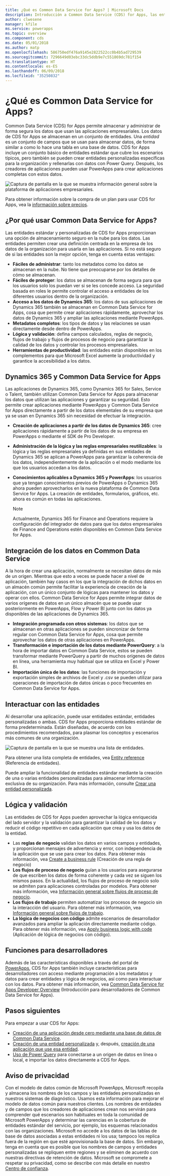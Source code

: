 ```yaml
---
title: ¿Qué es Common Data Service for Apps? | Microsoft Docs
description: Introducción a Common Data Service (CDS) for Apps, las entidades y la lógica del lado servidor.
author: clwesene
manager: kfile
ms.service: powerapps
ms.topic: overview
ms.component: cds
ms.date: 05/01/2018
ms.author: matp
ms.openlocfilehash: 586750edf476a9145e2822522cc0b4b5ad729539
ms.sourcegitcommit: 7296649d03ebc33dc5ddb9e7c551869dc781f154
ms.translationtype: HT
ms.contentlocale: es-ES
ms.lasthandoff: 06/09/2018
ms.locfileid: "35250832"
---
```

# <a name="what-is-common-data-service-for-apps"></a>¿Qué es Common Data Service for Apps?
Common Data Service (CDS) for Apps permite almacenar y administrar de forma segura los datos que usan las aplicaciones empresariales. Los datos de CDS for Apps se almacenan en un conjunto de entidades. Una *entidad* es un conjunto de campos que se usan para almacenar datos, de forma similar a como lo hace una tabla en una base de datos. CDS for Apps incluye un conjunto básico de entidades estándar que cubre los escenarios típicos, pero también se pueden crear entidades personalizadas específicas para la organización y rellenarlas con datos con Power Query. Después, los creadores de aplicaciones pueden usar PowerApps para crear aplicaciones completas con estos datos.

![Captura de pantalla en la que se muestra información general sobre la plataforma de aplicaciones empresariales.](./media/data-platform-cds-intro/platform.png "Información general sobre la plataforma")

Para obtener información sobre la compra de un plan para usar CDS for Apps, vea la [información sobre precios](../../administrator/pricing-billing-skus.md).

## <a name="why-use-common-data-service-for-apps"></a>¿Por qué usar Common Data Service for Apps?
Las entidades estándar y personalizadas de CDS for Apps proporcionan una opción de almacenamiento seguro en la nube para los datos. Las entidades permiten crear una definición centrada en la empresa de los datos de la organización para usarla en las aplicaciones. Si no está seguro de si las entidades son la mejor opción, tenga en cuenta estas ventajas:

* **Fáciles de administrar**: tanto los metadatos como los datos se almacenan en la nube. No tiene que preocuparse por los detalles de cómo se almacenan.
* **Fáciles de proteger**: los datos se almacenan de forma segura para que los usuarios solo los puedan ver si se les concede acceso. La seguridad basada en roles le permite controlar el acceso a entidades de los diferentes usuarios dentro de la organización.
* **Acceso a los datos de Dynamics 365**: los datos de sus aplicaciones de Dynamics 365 también se almacenan en Common Data Service for Apps, cosa que permite crear aplicaciones rápidamente, aprovechar los datos de Dynamics 365 y ampliar las aplicaciones mediante PowerApps.
* **Metadatos completos**: los tipos de datos y las relaciones se usan directamente desde dentro de PowerApps.
* **Lógica y validación**: defina campos calculados, reglas de negocio, flujos de trabajo y flujos de procesos de negocio para garantizar la calidad de los datos y controlar los procesos empresariales.
* **Herramientas de productividad**: las entidades están disponibles en los complementos para que Microsoft Excel aumente la productividad y garantice la accesibilidad a los datos.

## <a name="dynamics-365-and-the-common-data-service-for-apps"></a>Dynamics 365 y Common Data Service for Apps

Las aplicaciones de Dynamics 365, como Dynamics 365 for Sales, Service o Talent, también utilizan Common Data Service for Apps para almacenar los datos que utilizan las aplicaciones y garantizar su seguridad. Esto permite crear aplicaciones mediante PowerApps y Common Data Service for Apps directamente a partir de los datos elementales de su empresa que ya se usan en Dynamics 365 sin necesidad de efectuar la integración.

* **Creación de aplicaciones a partir de los datos de Dynamics 365**: cree aplicaciones rápidamente a partir de los datos de su empresa en PowerApps o mediante el SDK de Pro Developer.
* **Administración de la lógica y las reglas empresariales reutilizables**: la lógica y las reglas empresariales ya definidas en sus entidades de Dynamics 365 se aplican a PowerApps para garantizar la coherencia de los datos, independientemente de la aplicación o el modo mediante los que los usuarios accedan a los datos.
* **Conocimientos aplicables a Dynamics 365 y PowerApps**: los usuarios que ya tengan conocimientos previos de PowerApps o Dynamics 365 ahora pueden aprovecharlos en la nueva plataforma de Common Data Service for Apps. La creación de entidades, formularios, gráficos, etc. ahora es común en todas las aplicaciones.

    > [!NOTE]
    > Actualmente, Dynamics 365 for Finance and Operations requiere la configuración del integrador de datos para que los datos empresariales de Finance and Operations estén disponibles en Common Data Service for Apps.

## <a name="integrating-data-into-the-common-data-service"></a>Integración de los datos en Common Data Service

A la hora de crear una aplicación, normalmente se necesitan datos de más de un origen. Mientras que esto a veces se puede hacer a nivel de aplicación, también hay casos en los que la integración de dichos datos en un almacén común permite facilitar la experiencia de creación de la aplicación, con un único conjunto de lógicas para mantener los datos y operar con ellos. Common Data Service for Apps permite integrar datos de varios orígenes de datos en un único almacén que se puede usar posteriormente en PowerApps, Flow y Power BI junto con los datos ya disponibles de las aplicaciones de Dynamics 365.

* **Integración programada con otros sistemas**: los datos que se almacenan en otras aplicaciones se pueden sincronizar de forma regular con Common Data Service for Apps, cosa que permite aprovechar los datos de otras aplicaciones en PowerApps.
* **Transformación e importación de los datos mediante PowerQuery**: a la hora de importar datos en Common Data Service, estos se pueden transformar mediante PowerQuery a partir de muchos orígenes de datos en línea, una herramienta muy habitual que se utiliza en Excel y Power BI.
* **Importación única de los datos**: las funciones de importación y exportación simples de archivos de Excel y .csv se pueden utilizar para operaciones de importación de datos únicas o poco frecuentes en Common Data Service for Apps.


## <a name="interacting-with-entities"></a>Interactuar con las entidades
Al desarrollar una aplicación, puede usar entidades estándar, entidades personalizadas o ambas. CDS for Apps proporciona entidades estándar de forma predeterminada. Están diseñadas, de acuerdo con los procedimientos recomendados, para plasmar los conceptos y escenarios más comunes de una organización.

![Captura de pantalla en la que se muestra una lista de entidades.](./media/data-platform-cds-intro/entitylist.png "Lista de entidades")

Para obtener una lista completa de entidades, vea [Entity reference](https://docs.microsoft.com/powerapps/developer/common-data-service/reference/about-entity-reference) (Referencia de entidades).

Puede ampliar la funcionalidad de entidades estándar mediante la creación de una o varias entidades personalizadas para almacenar información exclusiva de su organización. Para más información, consulte [Crear una entidad personalizada](create-custom-entity.md).

## <a name="logic-and-validation"></a>Lógica y validación
Las entidades de CDS for Apps pueden aprovechar la lógica enriquecida del lado servidor y la validación para garantizar la calidad de los datos y reducir el código repetitivo en cada aplicación que crea y usa los datos de la entidad.

* Las **reglas de negocio** validan los datos en varios campos y entidades, y proporcionan mensajes de advertencia y error, con independencia de la aplicación que se use para crear los datos. Para obtener más información, vea [Create a business rule](./data-platform-create-business-rule.md) (Creación de una regla de negocio)
* **Los flujos de proceso de negocio** guían a los usuarios para asegurarse de que escriben los datos de forma coherente y cada vez se siguen los mismos pasos. En la actualidad, los flujos de proceso de negocio solo se admiten para aplicaciones controladas por modelos. Para obtener más información, vea [Información general sobre flujos de proceso de negocio](/dynamics365/customer-engagement/customize/business-process-flows-overview).
* **Los flujos de trabajo** permiten automatizar los procesos de negocio sin la interacción del usuario. Para obtener más información, vea [Información general sobre flujos de trabajo](/dynamics365/customer-engagement/customize/workflow-processes).
* **La lógica de negocios con código** admite escenarios de desarrollador avanzados para ampliar la aplicación directamente mediante código. Para obtener más información, vea [Apply business logic with code](../../developer/common-data-service/apply-business-logic-with-code.md) (Aplicación de lógica de negocios con código).

## <a name="developer-capabilities"></a>Funciones para desarrolladores
Además de las características disponibles a través del portal de [PowerApps](https://web.powerapps.com), CDS for Apps también incluye características para desarrolladores con acceso mediante programación a los metadatos y datos para crear entidades y lógica de negocios, así como para interactuar con los datos. Para obtener más información, vea [Common Data Service for Apps Developer Overview](../../developer/common-data-service/overview.md) (Introducción para desarrolladores de Common Data Service for Apps).

## <a name="next-steps"></a>Pasos siguientes
Para empezar a usar CDS for Apps:
* [Creación de una aplicación desde cero mediante una base de datos de Common Data Service](../canvas-apps/data-platform-create-app-scratch.md).
* [Creación de una entidad personalizada](create-custom-entity.md) y, después, [creación de una aplicación que use esa entidad](../canvas-apps/data-platform-create-app.md).
* [Uso de Power Query](./data-platform-cds-newentity-pq.md) para conectarse a un origen de datos en línea o local, e importar los datos directamente a CDS for Apps.

## <a name="privacy-notice"></a>Aviso de privacidad
Con el modelo de datos común de Microsoft PowerApps, Microsoft recopila y almacena los nombres de los campos y las entidades personalizadas en nuestros sistemas de diagnóstico. Usamos esta información para mejorar el modelo de datos común para nuestros clientes. Los nombres de entidades y de campos que los creadores de aplicaciones crean nos servirán para comprender qué escenarios son habituales en toda la comunidad de Microsoft PowerApps y determinar las carencias en la cobertura de entidades estándar del servicio, por ejemplo, los esquemas relacionados con las organizaciones. Microsoft no accede a los datos de las tablas de base de datos asociadas a estas entidades ni los usa; tampoco los replica fuera de la región en que esté aprovisionada la base de datos. Sin embargo, tenga en cuenta que es posible que los nombres de campos y entidades personalizadas se repliquen entre regiones y se eliminen de acuerdo con nuestras directivas de retención de datos. Microsoft se compromete a respetar su privacidad, como se describe con más detalle en nuestro [Centro de confianza](https://www.microsoft.com/trustcenter/Privacy/default.aspx).
